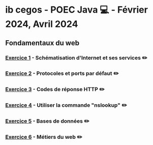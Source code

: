 # ib cegos - POEC Java :computer: - Février 2024, Avril 2024

## Fondamentaux du web
### [Exercice 1](schéma_internet.pdf) - Schématisation d'Internet et ses services :pencil2:
### [Exercice 2](protocoles_ports.png) - Protocoles et ports par défaut :pencil2:
### [Exercice 3](codes_reponses.drawio.png) - Codes de réponse HTTP :pencil2:
### [Exercice 4](exercice4.md) - Utiliser la commande "nslookup" :pencil2:
### [Exercice 5](bdd.drawio.png) - Bases de données :pencil2:
### [Exercice 6](exercice_6.md) - Métiers du web :pencil2:
